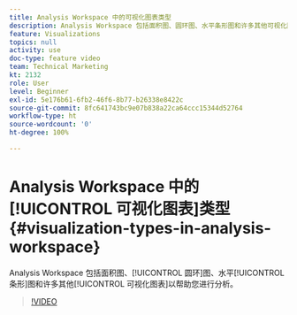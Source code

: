 ```yaml
---
title: Analysis Workspace 中的可视化图表类型
description: Analysis Workspace 包括面积图、圆环图、水平条形图和许多其他可视化图表以帮助您进行分析。
feature: Visualizations
topics: null
activity: use
doc-type: feature video
team: Technical Marketing
kt: 2132
role: User
level: Beginner
exl-id: 5e176b61-6fb2-46f6-8b77-b26338e8422c
source-git-commit: 8fc641743bc9e07b838a22ca64ccc15344d52764
workflow-type: ht
source-wordcount: '0'
ht-degree: 100%

---
```


# Analysis Workspace 中的[!UICONTROL 可视化图表]类型 {#visualization-types-in-analysis-workspace}

Analysis Workspace 包括面积图、[!UICONTROL 圆环]图、水平[!UICONTROL 条形]图和许多其他[!UICONTROL 可视化图表]以帮助您进行分析。

>[!VIDEO](https://video.tv.adobe.com/v/23994/?quality=12&learn=on)
